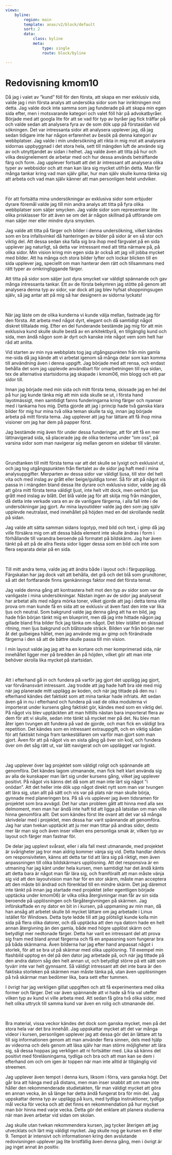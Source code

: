 ```yaml
---
views:
    byline:
        region: main
        template: anax/v2/block/default
        sort: 2
        data:
            class: byline
            meta:
                type: single
                route: block/byline

---
```

Redovisning kmom10
=========================

Då jag i valet av ”kund” föll för den första, att skapa en mer exklusiv sida, valde jag i min första analys att undersöka sidor som har inriktningen mot detta. Jag valde dock inte samma som jag funderade på att skapa min egen sida efter, men i motsvarande kategori och valet föll här på advokatbyråer. Började med att googla lite för att se vad för typ av byråer jag fick träffar på och valde sedan att analysera fyra av de som dök upp på förstasidan vid sökningen. Det var intressanta sidor att analysera upplever jag, då jag sedan tidigare inte har någon erfarenhet av besök på denna kategori av webbplatser.
Jag valde i min undersökning att rikta in mig mot att analysera sidornas uppbyggnad i det stora hela, sett till mängden luft de använde sig av och utnyttjandet av sidan i helhet. Jag valde även att titta på hur och vilka designelement de arbetar med och hur dessa används beträffande färg och form.
Jag upplever fortsatt att det är intressant att analysera olika typer av webbsidor och att man kan lära sig mycket utifrån detta. Man får många tankar kring vad man själv gillar, hur man själv skulle kunna tänka sig att arbeta och vad man själv känner att man personligen helst undviker.

<br>

För att fortsätta mina undersökningar av exklusiva sidor som erbjuder dyrare föremål valde jag till min andra analys att titta på fyra olika webbplatser som säljer smycken. Jag valde sidor som representerar lite olika prisklasser för att även se om det är någon skillnad på utförande om man säljer mer eller mindre dyra smycken.

Jag valde att titta på färger och bilder i denna undersökning, vilket kändes som en bra infallsvinkel då hanteringen av bilder på sidor är en så stor och viktig del. Att dessa sedan ska falla sig bra ihop med färgvalet på en sida upplever jag naturligt, så detta var intressant med att titta närmare på, på olika sidor. Min vision kring min egen sida är också att jag vill jobba mycket med bilder. Att ha många och stora bilder lyfter och lockar blicken till en sida upplever jag, speciellt om man hanterar dem rätt och tillsammans med rätt typer av omkringliggande färger.

Att titta på sidor som säljer just dyra smycket var väldigt spännande och gav många intressanta tankar. Ett av de första bekymren jag stötte på genom att analysera denna typ av sidor, var dock att jag blev hyfsat shoppningsugen själv, så jag antar att på mig så har designern av sidorna lyckats!

<br>

När jag läste om de olika kunderna vi kunde välja mellan, fastnade jag för den första. Att arbeta med något dyrt, elegant och då samtidigt något diskret tilltalade mig. Efter en del funderande bestämde jag mig för att min exklusiva kund skulle skulle bestå av en arkitektbyrå, en tillgänglig kund och sida, men ändå någon som är dyrt och kanske inte något vem som helt har råd att anlita.

Vid starten av min nya webbplats tog jag utgångspunkten från min gamla me-sida då jag kände att vi arbetat igenom så många delar som kan komma till användning även i denna uppgift. Jag började med att rensa, och endast behålla det som jag upplevde användbart för omarbetningen till nya sidan, tex de alternativa startsidorna jag skapade i kmom06, min blogg och ett par sidor till.

Innan jag började med min sida och mitt första tema, skissade jag en hel del på hur jag kunde tänka mig att min sida skulle se ut, i första hand layotmässigt, men samtidigt fanns funderingarna kring färger och nyanser med i tankarna hos mig. Detta gjorde att jag i princip hade två ganska klara bilder för mig hur mina två olika teman skulle ta sig, innan jag började arbeta på mitt första tema. Jag upplever att jag har lättare att få ihop mina visioner om jag har dem på papper först.

Jag bestämde mig även för under dessa funderingar, att för att få en mer lättnavigerad sida, så placerade jag de olika texterna under ”om oss”, på varsina sidor som man navigerar sig mellan genom en sidebar till vänster.

<br>

Grundtanken till mitt första tema var att det skulle se lyxigt och exklusivt ut, och jag tog utgångspunkten från flertalet av de sidor jag haft med i mina analysuppgifter. Merparten av dessa sidor var väldigt ljusa, till stor del helt vita och med inslag av grått eller beige/guldiga toner. Så för att på något vis passa in i mängden bland dessa lite dyrare och exklusiva sidor, valde jag då att göra mitt första tema väldigt ljust, inte helt vitt dock, men oerhört ljus grått med inslag av blått. Det blå valde jag för att skilja mig från mängden, då detta inte verkade vara en av de vanligare färgerna, i alla fall inte i de undersökningar jag gjort. Av mina layoutidéer valde jag den som jag själv upplevde neutralast, med innehållet på höjden med en del skrollande nedåt på sidan.

Jag valde att sätta samman sidans logotyp, med bild och text, i gimp då jag ville försäkra mig om att dessa båda element inte skulle ändras i form i förhållande till varandra beroende på formatet på bildskärm. Jag har även tänkt på att på de allra flesta sidor ligger dessa som en bild och inte som flera separata delar på en sida.

<br>

Till mitt andra tema, valde jag att ändra både i layout och i färgupplägg. Färgskalan har jag dock valt att behålla, det grå och det blå som grundtoner, så att det fortfarande finns igenkännings faktor med det första temat.

Jag valde denna gång att kontrastera helt mot den typ av sidor som var de vanligaste i mina undersökningar. Nästan ingen av de sidor jag analyserat har arbetat alls med några mörka toner, vilket gjorde att jag i detta tema ville prova om man kunde få en sida att se exklusiv ut även fast den inte var lika ljus och neutral. Som bakgrund valde jag denna gång att ha en bild, jag hade från början tänkt mig en blueprint, men då jag inte hittade någon jag gillade bland fria bilder fick jag tänka om något. Det blev istället en skissad ritning, men ljus bakgrund och blåtonade sträck. Bilden var från början mer åt det gulbeigea hållet, men jag använde mig av gimp och förändrade färgerna i den så att de bättre skulle passa till min vision.

I min layout valde jag jag att ha en kortare och mer komprimerad sida, när innehållet ligger mer på bredden än på höjden, vilket gör att man inte behöver skrolla lika mycket på startsidan.

<br>

Att i efterhand gå in och fundera på varför jag gjort det upplägg jag gjort, var förvånansvärt intressant. Jag trodde att jag hade haft bra idé med mig när jag planerade mitt upplägg av koden, och när jag tittade på den nu i efterhand kändes det faktiskt som att mina tankar hade infriats. Att sedan även gå in nu i efterhand och fundera på vad de olika modulerna vi importerat under kursens gång faktiskt gör, kändes med som en viktig del. På något vis blev upptäckten att man hittills nästan bara importerat flera av dem för att vi skulle, sedan inte tänkt så mycket mer på det. Nu blev man åter igen tvungen att fundera på vad de gjorde, och man fick en väldigt bra repetition. Det kändes som en intressant extrauppgift, och en viktig sådan för att faktiskt tvinga fram tankeställaren om varför man gjort som man gjort. Även för att på något vis en sista gång gå över sin kod, och fundera över om det såg rätt ut, var lätt navigerat och om upplägget var logiskt.

<br>

Jag upplever över lag projektet som väldigt roligt och spännande att genomföra. Det kändes lagom utmanande, man fick helt klart använda sig av alla de kunskaper man lärt sig under kursens gång, vilket jag upplever positivt. På något vis känns det då som att man inte lärt sig något ”i onödan”. Att det heller inte dök upp något direkt nytt som man var tvungen att lära sig, utan allt på sätt och vis var på plats när man skulle börja, gynnade med planeringen bra. På så vis upplever jag även tidsramen för projektet som bra avvägd. Det har utan problem gått att hinna med alla sex delmoment, men man har ändå inte haft tid att ligga på latsidan om man ville hinna genomföra allt. Det som kändes först lite ovant att det var så många skrivdelar med i projektet, men dessa har varit spännande att genomföra. Jag har utan tvekan upptäckt att ju mer man tittar på andras sidor, desto mer lär man sig och även inser vilken ens personliga smak är, vilken typ av layout och färger man fastnar för.

De delar jag upplevt svårast, eller i alla fall mest utmanande, med projektet är svårigheter jag tror man aldrig kommer vänja sig vid. Detta handlar delvis om responsiviteten, känns att detta tar tid att lära sig på riktigt, men även anpassningen till olika bildskärmars upplösning. Att det responsiva är en utmaning har jag känt under hela kursen, men samtidigt har det ändå känts att detta bara är något man får lära sig, och framförallt att man måste vänja sig vid att den layoutvision man har för en stor skärm, måste man acceptera att den måste bli ändrad och förenklad till en mindre skärm. Det jag däremot inte tänkt på innan jag startade med projektet (eller egentligen började upptäcka under kmom06) är vilka olika återgivningar man får av sin sida beroende på upplösningen och färgåtergivningen på skärmen. Jag införskaffade en ny dator en bit in i kursen, på uppmaning av min man, då han ansåg att arbetet skulle bli mycket lättare om jag arbetade i Linux istället för Windows. Detta byte ledde till att jag plötsligt kunde kolla min sida på flera olika datorer, och då upptäcka att den nya datorn hade en helt annan återgivning än den gamla, både med högre upplöst skärm och betydligt mer nedtonade färger. Detta har varit en intressant del att prova sig fram med bland annat färgerna och få en anpassning som fungerar bra på båda skärmarna. Även bilderna har jag efter hand anpassat något i storlek, för att se bra ut på skärmar med olika upplösning. Till exempel min flashbild upptog en del på den dator jag arbetade på, och när jag tittade på den andra datorn såg den helt annan ut, och betydligt större på ett sätt som tyvärr inte var helt gynnsamt. Så väldigt intressant att det inte bara är den faktiska storleken på skärmen man måste tänka på, utan även upplösningen på två skärmar man bedömer lika, bara sett efter tummen.

I övrigt har jag verkligen gillat uppgiften och att få experimentera med olika former och färger. Det var även spännande att vi hade så fria val utefter vilken typ av kund vi ville arbeta med. Att sedan få göra två olika sidor, med helt olika uttryck till samma kund var även en rolig och utmanande del.

<br>

Bra material, vissa veckor kändes det dock som ganska mycket, men på det stora hela var det bra innehåll. Jag uppskattar mycket att det var många videor i kursen, personligen upplever jag att dessa gör det än lättare att ta till sig informationen genom att man använder flera sinnen, dels med hjälp av videorna och dels genom att läsa själv har man större möjligheter att lära sig, så dessa hoppas jag verkligen att ni fortsätter med. Lika så känns det positivt med föreläsningarna, tydliga och bra och att man kan se dem i efterhand om och om igen är toppen när man inte alltid är tillgänglig vid streemen.

Jag upplever även tempot i denna kurs, liksom i förra, vara ganska högt. Det går bra att hänga med på distans, men man inser snabbt att om man inte håller den rekommenderade studietakten, får man väldigt mycket att göra en annan vecka, än så länge har detta ändå fungerat bra för min del. Jag uppskattar denna typ av upplägg på kurs, med tydliga instruktioner, tydliga mål vecka för vecka och att det finns en rekommendation på hur mycket man bör hinna med varje vecka. Detta gör det enklare att planera studierna när man även arbetar vid sidan om skolan.

Jag skulle utan tvekan rekommendera kursen, jag tycker återigen att jag utvecklats och lärt mig väldigt mycket. Jag skulle nog ge kursen en 8 eller 9. Tempot är intensivt och informationen kring den avslutande redovisningen upplever jag lite bristfällig även denna gång, men i övrigt är jag inget annat än positiv.

